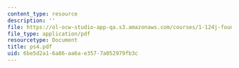 ```yaml
---
content_type: resource
description: ''
file: https://ol-ocw-studio-app-qa.s3.amazonaws.com/courses/1-124j-foundations-of-software-engineering-fall-2000/6be5d2a16a86aa6ae3577a052979fb3c_ps4.pdf
file_type: application/pdf
resourcetype: Document
title: ps4.pdf
uid: 6be5d2a1-6a86-aa6a-e357-7a052979fb3c
---
```

